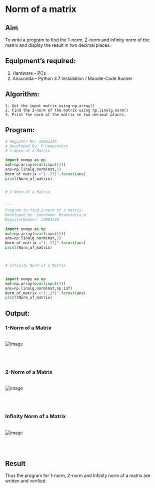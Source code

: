 # Norm of a matrix
## Aim
To write a program to find the 1-norm, 2-norm and infinity norm of the matrix and display the result in two decimal places.
## Equipment’s required:
1.	Hardware – PCs
2.	Anaconda – Python 3.7 Installation / Moodle-Code Runner
## Algorithm:
	1. Get the input matrix using np.array()   
    2. Find the 2-norm of the matrix using np.linalg.norm()
	3. Print the norm of the matrix in two decimal places.
## Program:
```Python
# Register No: 22003246
# Developed By: P.Hemasonica
# 1-Norm of a Matrix

import numpy as np
mat=np.array(eval(input()))
ans=np.linalg.norm(mat,1)
Norm_of_matrix ="{:.2f}".format(ans)
print(Norm_of_matrix)


# 2-Norm of a Matrix


'''
Program to find 2-norm of a matrix.
Developed by: yourname: Hemasonica.p
RegisterNumber: 22003246
'''
import numpy as np
mat=np.array(eval(input()))
ans=np.linalg.norm(mat,2)
Norm_of_matrix ="{:.2f}".format(ans)
print(Norm_of_matrix)



# Infinity Norm of a Matrix


import numpy as np
mat=np.array(eval(input()))
ans=np.linalg.norm(mat,np.inf)
Norm_of_matrix ="{:.2f}".format(ans)
print(Norm_of_matrix)


```
## Output:
### 1-Norm of a Matrix

<br>![image](https://user-images.githubusercontent.com/118361409/213215742-de4e0315-bf67-40d3-9164-676f02f100d6.png)

<br>
<br>

### 2-Norm of a Matrix
<br>![image](https://user-images.githubusercontent.com/118361409/213215883-448e559a-8bae-4811-8839-9a1baf347efb.png)

<br>
<br>

### Infinity Norm of a Matrix
<br>![image](https://user-images.githubusercontent.com/118361409/213216019-77ae82b4-6005-490d-b2b0-efacfb2ceb62.png)

<br>
<br>

## Result
Thus the program for 1-norm, 2-norm and Infinity norm of a matrix are written and verified.

